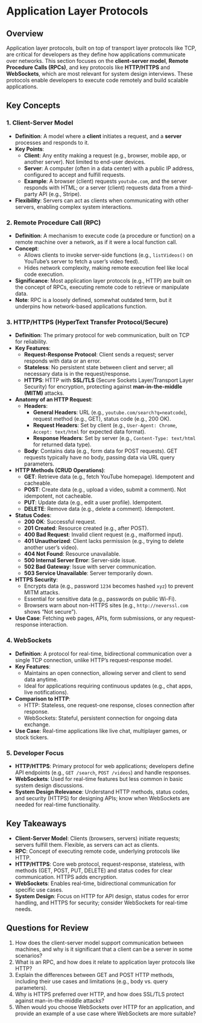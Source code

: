# Application Layer Protocols

## Overview

Application layer protocols, built on top of transport layer protocols like TCP, are critical for developers as they define how applications communicate over networks. This section focuses on the **client-server model**, **Remote Procedure Calls (RPCs)**, and key protocols like **HTTP/HTTPS** and **WebSockets**, which are most relevant for system design interviews. These protocols enable developers to execute code remotely and build scalable applications.

## Key Concepts

### 1. Client-Server Model

- **Definition**: A model where a **client** initiates a request, and a **server** processes and responds to it.
- **Key Points**:
  - **Client**: Any entity making a request (e.g., browser, mobile app, or another server). Not limited to end-user devices.
  - **Server**: A computer (often in a data center) with a public IP address, configured to accept and fulfill requests.
  - **Example**: A browser (client) requests `youtube.com`, and the server responds with HTML; or a server (client) requests data from a third-party API (e.g., Stripe).
- **Flexibility**: Servers can act as clients when communicating with other servers, enabling complex system interactions.

### 2. Remote Procedure Call (RPC)

- **Definition**: A mechanism to execute code (a procedure or function) on a remote machine over a network, as if it were a local function call.
- **Concept**:
  - Allows clients to invoke server-side functions (e.g., `listVideos()` on YouTube’s server to fetch a user’s video feed).
  - Hides network complexity, making remote execution feel like local code execution.
- **Significance**: Most application layer protocols (e.g., HTTP) are built on the concept of RPCs, executing remote code to retrieve or manipulate data.
- **Note**: RPC is a loosely defined, somewhat outdated term, but it underpins how network-based applications function.

### 3. HTTP/HTTPS (HyperText Transfer Protocol/Secure)

- **Definition**: The primary protocol for web communication, built on TCP for reliability.
- **Key Features**:
  - **Request-Response Protocol**: Client sends a request; server responds with data or an error.
  - **Stateless**: No persistent state between client and server; all necessary data is in the request/response.
  - **HTTPS**: HTTP with **SSL/TLS** (Secure Sockets Layer/Transport Layer Security) for encryption, protecting against **man-in-the-middle (MITM)** attacks.
- **Anatomy of an HTTP Request**:
  - **Headers**:
    - **General Headers**: URL (e.g., `youtube.com/search?q=neatcode`), request method (e.g., GET), status code (e.g., 200 OK).
    - **Request Headers**: Set by client (e.g., `User-Agent: Chrome`, `Accept: text/html` for expected data format).
    - **Response Headers**: Set by server (e.g., `Content-Type: text/html` for returned data type).
  - **Body**: Contains data (e.g., form data for POST requests). GET requests typically have no body, passing data via URL query parameters.
- **HTTP Methods (CRUD Operations)**:
  - **GET**: Retrieve data (e.g., fetch YouTube homepage). Idempotent and cacheable.
  - **POST**: Create data (e.g., upload a video, submit a comment). Not idempotent, not cacheable.
  - **PUT**: Update data (e.g., edit a user profile). Idempotent.
  - **DELETE**: Remove data (e.g., delete a comment). Idempotent.
- **Status Codes**:
  - **200 OK**: Successful request.
  - **201 Created**: Resource created (e.g., after POST).
  - **400 Bad Request**: Invalid client request (e.g., malformed input).
  - **401 Unauthorized**: Client lacks permission (e.g., trying to delete another user’s video).
  - **404 Not Found**: Resource unavailable.
  - **500 Internal Server Error**: Server-side issue.
  - **502 Bad Gateway**: Issue with server communication.
  - **503 Service Unavailable**: Server temporarily down.
- **HTTPS Security**:
  - Encrypts data (e.g., password `1234` becomes hashed `xyz`) to prevent MITM attacks.
  - Essential for sensitive data (e.g., passwords on public Wi-Fi).
  - Browsers warn about non-HTTPS sites (e.g., `http://neverssl.com` shows “Not secure”).
- **Use Case**: Fetching web pages, APIs, form submissions, or any request-response interaction.

### 4. WebSockets

- **Definition**: A protocol for real-time, bidirectional communication over a single TCP connection, unlike HTTP’s request-response model.
- **Key Features**:
  - Maintains an open connection, allowing server and client to send data anytime.
  - Ideal for applications requiring continuous updates (e.g., chat apps, live notifications).
- **Comparison to HTTP**:
  - HTTP: Stateless, one request-one response, closes connection after response.
  - WebSockets: Stateful, persistent connection for ongoing data exchange.
- **Use Case**: Real-time applications like live chat, multiplayer games, or stock tickers.

### 5. Developer Focus

- **HTTP/HTTPS**: Primary protocol for web applications; developers define API endpoints (e.g., `GET /search`, `POST /videos`) and handle responses.
- **WebSockets**: Used for real-time features but less common in basic system design discussions.
- **System Design Relevance**: Understand HTTP methods, status codes, and security (HTTPS) for designing APIs; know when WebSockets are needed for real-time functionality.

## Key Takeaways

- **Client-Server Model**: Clients (browsers, servers) initiate requests; servers fulfill them. Flexible, as servers can act as clients.
- **RPC**: Concept of executing remote code, underlying protocols like HTTP.
- **HTTP/HTTPS**: Core web protocol, request-response, stateless, with methods (GET, POST, PUT, DELETE) and status codes for clear communication. HTTPS adds encryption.
- **WebSockets**: Enables real-time, bidirectional communication for specific use cases.
- **System Design**: Focus on HTTP for API design, status codes for error handling, and HTTPS for security; consider WebSockets for real-time needs.

## Questions for Review

1. How does the client-server model support communication between machines, and why is it significant that a client can be a server in some scenarios?
2. What is an RPC, and how does it relate to application layer protocols like HTTP?
3. Explain the differences between GET and POST HTTP methods, including their use cases and limitations (e.g., body vs. query parameters).
4. Why is HTTPS preferred over HTTP, and how does SSL/TLS protect against man-in-the-middle attacks?
5. When would you choose WebSockets over HTTP for an application, and provide an example of a use case where WebSockets are more suitable?
